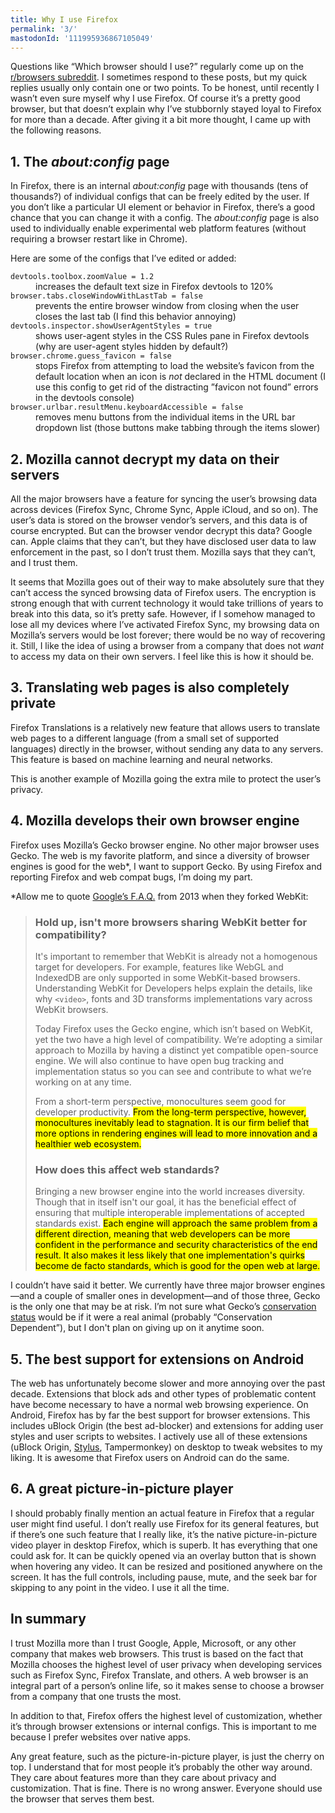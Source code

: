 ```yaml
---
title: Why I use Firefox
permalink: '3/'
mastodonId: '111995936867105049'
---
```


Questions like “Which browser should I use?” regularly come up on the [r/browsers subreddit](https://www.reddit.com/r/browsers/). I sometimes respond to these posts, but my quick replies usually only contain one or two points. To be honest, until recently I wasn’t even sure myself why I use Firefox. Of course it’s a pretty good browser, but that doesn’t explain why I’ve stubbornly stayed loyal to Firefox for more than a decade. After giving it a bit more thought, I came up with the following reasons.

## 1. The _about:config_ page

In Firefox, there is an internal _about:config_ page with thousands (tens of thousands?) of individual configs that can be freely edited by the user. If you don’t like a particular UI element or behavior in Firefox, there’s a good chance that you can change it with a config. The _about:config_ page is also used to individually enable experimental web platform features (without requiring a browser restart like in Chrome).

Here are some of the configs that I’ve edited or added:

<dt><code>devtools.toolbox.zoomValue = 1.2</code></dt>
<dd>increases the default text size in Firefox devtools to 120%</dd>
<dt><code>browser.tabs.closeWindowWithLastTab = false</code></dt>
<dd>prevents the entire browser window from closing when the user closes the last tab (I find this behavior annoying)</dd>
<dt><code>devtools.inspector.showUserAgentStyles = true</code></dt>
<dd>shows user-agent styles in the CSS Rules pane in Firefox devtools (why are user-agent styles hidden by default?)</dd>
<dt><code>browser.chrome.guess_favicon = false</code></dt>
<dd>stops Firefox from attempting to load the website’s favicon from the default location when an icon is <i>not</i> declared in the HTML document (I use this config to get rid of the distracting ”favicon not found” errors in the devtools console)</dd>
<dt><code>browser.urlbar.resultMenu.keyboardAccessible = false</code></dt>
<dd>removes menu buttons from the individual items in the URL bar dropdown list (those buttons make tabbing through the items slower)</dd>

## 2. Mozilla cannot decrypt my data on their servers

All the major browsers have a feature for syncing the user’s browsing data across devices (Firefox Sync, Chrome Sync, Apple iCloud, and so on). The user’s data is stored on the browser vendor’s servers, and this data is of course encrypted. But can the browser vendor decrypt this data? Google can. Apple claims that they can’t, but they have disclosed user data to law enforcement in the past, so I don’t trust them. Mozilla says that they can’t, and I trust them.

It seems that Mozilla goes out of their way to make absolutely sure that they can’t access the synced browsing data of Firefox users. The encryption is strong enough that with current technology it would take trillions of years to break into this data, so it’s pretty safe. However, if I somehow managed to lose all my devices where I’ve activated Firefox Sync, my browsing data on Mozilla’s servers would be lost forever; there would be no way of recovering it. Still, I like the idea of using a browser from a company that does not _want_ to access my data on their own servers. I feel like this is how it should be.

## 3. Translating web pages is also completely private

Firefox Translations is a relatively new feature that allows users to translate web pages to a different language (from a small set of supported languages) directly in the browser, without sending any data to any servers. This feature is based on machine learning and neural networks.

This is another example of Mozilla going the extra mile to protect the user’s privacy.

## 4. Mozilla develops their own browser engine

Firefox uses Mozilla’s Gecko browser engine. No other major browser uses Gecko. The web is my favorite platform, and since a diversity of browser engines is good for the web\*, I want to support Gecko. By using Firefox and reporting Firefox and web compat bugs, I’m doing my part.

\*Allow me to quote [Google’s F.A.Q.](https://www.chromium.org/blink/developer-faq/#hold-up-isnt-more-browsers-sharing-webkit-better-for-compatibility) from 2013 when they forked WebKit:

> ### Hold up, isn't more browsers sharing WebKit better for compatibility?
>
> It's important to remember that WebKit is already not a homogenous target for developers. For example, features like WebGL and IndexedDB are only supported in some WebKit-based browsers. Understanding WebKit for Developers helps explain the details, like why `<video>`, fonts and 3D transforms implementations vary across WebKit browsers.
>
> Today Firefox uses the Gecko engine, which isn’t based on WebKit, yet the two have a high level of compatibility. We’re adopting a similar approach to Mozilla by having a distinct yet compatible open-source engine. We will also continue to have open bug tracking and implementation status so you can see and contribute to what we’re working on at any time.
>
> From a short-term perspective, monocultures seem good for developer productivity. <mark>From the long-term perspective, however, monocultures inevitably lead to stagnation. It is our firm belief that more options in rendering engines will lead to more innovation and a healthier web ecosystem.</mark>
>
> ### How does this affect web standards?
>
> Bringing a new browser engine into the world increases diversity. Though that in itself isn't our goal, it has the beneficial effect of ensuring that multiple interoperable implementations of accepted standards exist. <mark>Each engine will approach the same problem from a different direction, meaning that web developers can be more confident in the performance and security characteristics of the end result. It also makes it less likely that one implementation's quirks become de facto standards, which is good for the open web at large.</mark>

I couldn’t have said it better. We currently have three major browser engines—and a couple of smaller ones in development—and of those three, Gecko is the only one that may be at risk. I’m not sure what Gecko’s [conservation status](https://en.wikipedia.org/wiki/Conservation_status) would be if it were a real animal (probably “Conservation Dependent”), but I don't plan on giving up on it anytime soon.

## 5. The best support for extensions on Android

The web has unfortunately become slower and more annoying over the past decade. Extensions that block ads and other types of problematic content have become necessary to have a normal web browsing experience. On Android, Firefox has by far the best support for browser extensions. This includes uBlock Origin (the best ad-blocker) and extensions for adding user styles and user scripts to websites. I actively use all of these extensions (uBlock Origin, [Stylus](https://add0n.com/stylus.html), Tampermonkey) on desktop to tweak websites to my liking. It is awesome that Firefox users on Android can do the same.

## 6. A great picture-in-picture player

I should probably finally mention an actual feature in Firefox that a regular user might find useful. I don’t really use Firefox for its general features, but if there’s one such feature that I really like, it’s the native picture-in-picture video player in desktop Firefox, which is superb. It has everything that one could ask for. It can be quickly opened via an overlay button that is shown when hovering any video. It can be resized and positioned anywhere on the screen. It has the full controls, including pause, mute, and the seek bar for skipping to any point in the video. I use it all the time.

## In summary

I trust Mozilla more than I trust Google, Apple, Microsoft, or any other company that makes web browsers. This trust is based on the fact that Mozilla chooses the highest level of user privacy when developing services such as Firefox Sync, Firefox Translate, and others. A web browser is an integral part of a person’s online life, so it makes sense to choose a browser from a company that one trusts the most.

In addition to that, Firefox offers the highest level of customization, whether it’s through browser extensions or internal configs. This is important to me because I prefer websites over native apps.

Any great feature, such as the picture-in-picture player, is just the cherry on top. I understand that for most people it’s probably the other way around. They care about features more than they care about privacy and customization. That is fine. There is no wrong answer. Everyone should use the browser that serves them best.
